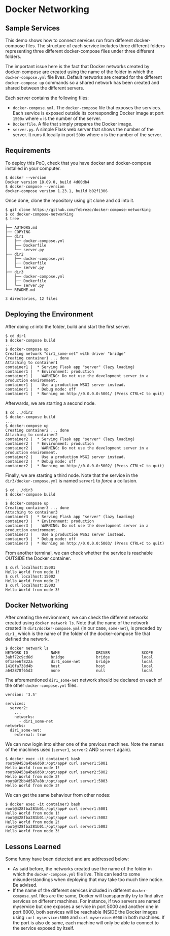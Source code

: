 Docker Networking
=================


Sample Services
---------------

This demo shows how to connect services run from different docker-compose files.
The structure of each service includes three different folders representing three different docker-compose files under three different folders.

The important issue here is the fact that Docker networks created by docker-compose are created using the name of the folder in which the `docker-compose.yml` file lives. 
Default networks are created for the different `docker-compose up` commands so a shared network has been created and shared between the different servers.

Each server contains the following files:

- `docker-compose.yml`. The `docker-compose` file that exposes the services. Each service is exposed outside its corresponding Docker image at port `1500x` where `x` is the number of the server. 
- `Dockerfile`. A file that simply prepares the Docker image.
- `server.py`. A simple Flask web server that shows the number of the server. It runs it locally in port `500x` where `x` is the number of the server.

Requirements
------------

To deploy this PoC, check that you have docker and docker-compose installed in your computer.

```
$ docker --version
Docker version 18.09.0, build 4d60db4
$ docker-compose --version
docker-compose version 1.23.1, build b02f1306
```

Once done, clone the repository using git clone and cd into it.

```
$ git clone https://github.com/febrezo/docker-compose-networking
$ cd docker-compose-networking
$ tree
.
├── AUTHORS.md
├── COPYING
├── dir1
│   ├── docker-compose.yml
│   ├── Dockerfile
│   └── server.py
├── dir2
│   ├── docker-compose.yml
│   ├── Dockerfile
│   └── server.py
├── dir3
│   ├── docker-compose.yml
│   ├── Dockerfile
│   └── server.py
└── README.md

3 directories, 12 files
```

Deploying the Environment
-------------------------

After doing `cd` into the folder, build and start the first server.

```
$ cd dir1
$ docker-compose build
...
$ docker-compose up
Creating network "dir1_some-net" with driver "bridge"
Creating container1 ... done
Attaching to container1
container1 |  * Serving Flask app "server" (lazy loading)
container1 |  * Environment: production
container1 |    WARNING: Do not use the development server in a production environment.
container1 |    Use a production WSGI server instead.
container1 |  * Debug mode: off
container1 |  * Running on http://0.0.0.0:5001/ (Press CTRL+C to quit)
```

Afterwards, we are starting a second node.

```
$ cd ../dir2
$ docker-compose build
...
$ docker-compose up
Creating container2 ... done
Attaching to container2
container2 |  * Serving Flask app "server" (lazy loading)
container2 |  * Environment: production
container2 |    WARNING: Do not use the development server in a production environment.
container2 |    Use a production WSGI server instead.
container2 |  * Debug mode: off
container2 |  * Running on http://0.0.0.0:5002/ (Press CTRL+C to quit)
```

Finally, we are starting a third node. Note that the service in the `dir3/docker-compose.yml` is named `server1` to *force* a collusion.

```
$ cd ../dir3
$ docker-compose build
...
$ docker-compose up
Creating container3 ... done
Attaching to container3
container3 |  * Serving Flask app "server" (lazy loading)
container3 |  * Environment: production
container3 |    WARNING: Do not use the development server in a production environment.
container3 |    Use a production WSGI server instead.
container3 |  * Debug mode: off
container3 |  * Running on http://0.0.0.0:5003/ (Press CTRL+C to quit)
```

From another terminal, we can check whether the service is reachable OUTSIDE the Docker container.

```
$ curl localhost:15001
Hello World from node 1!
$ curl localhost:15002
Hello World from node 2!
$ curl localhost:15003
Hello World from node 3!
```

Docker Networking
-----------------

After creating the environment, we can check the different networks created using `docker network ls`. 
Note that the name of the network created in `dir1/docker-compose.yml` (in our case, `some-net`), is preceded by `dir1_` which is the name of the folder of the docker-compose file that defined the network.

```
$ docker network ls
NETWORK ID          NAME                DRIVER              SCOPE
3abf72c9cd6d        bridge              bridge              local
0f1aee6f822a        dir1_some-net       bridge              local
1410fa738d4b        host                host                local
a642878f65d3        none                null                local
```

The aforementioned `dir1_some-net` network should be declared on each of the other `docker-compose.yml` files.

```
version: '3.5'

services:
  server2:
    ...
    networks:
      - dir1_some-net
networks:
  dir1_some-net:
    external: true
```

We can now login into either one of the previous machines. 
Note the names of the machines used (`server1`, `server2` AND `server1` again).

```
$ docker exec -it container1 bash
root@9453a4be6d60:/opt/app# curl server1:5001
Hello World from node 1!
root@9453a4be6d60:/opt/app# curl server2:5002
Hello World from node 2!
root@f2bb4d587a8b:/opt/app# curl server1:5003
Hello World from node 3!
```

We can get the same behaviour from other nodes:

```
$ docker exec -it container3 bash
root@428fba281b01:/opt/app# curl server1:5001
Hello World from node 1!
root@428fba281b01:/opt/app# curl server1:5002
Hello World from node 2!
root@428fba281b01:/opt/app# curl server1:5003
Hello World from node 3!
```

Lessons Learned
---------------

Some funny have been detected and are addressed below:

- As said before, the networks created use the name of the folder in which the `docker-compose.yml` file live. This can lead to some misunderstandings when deploying that may take too much time notice. Be advised.
- If the name of the different services included in different `docker-compose.yml` files are the same, Docker will transparently try to find alive services on different machines. For instance, if two servers are named myservice but one exposes a service in port 5000 and another one in port 6000, both services will be reachable INSIDE the Docker images using `curl myservice:5000` and `curl myservice:6000` in both machines. If the port is also de same, each machine will only be able to connect to the service exposed by itself.
